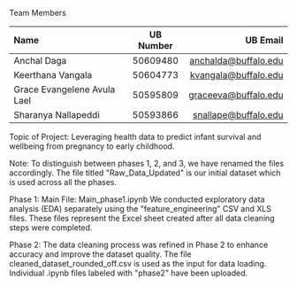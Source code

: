 Team Members

| Name                        | UB Number | UB Email             | 
|:-----                       |:--------: |------:               |
| Anchal Daga                 | 50609480  | anchalda@buffalo.edu |
| Keerthana Vangala           | 50604773  | kvangala@buffalo.edu |
| Grace Evangelene Avula Lael | 50595809  | graceeva@buffalo.edu |
| Sharanya Nallapeddi         | 50593866  | snallape@buffalo.edu |


Topic of Project: Leveraging health data to predict infant survival and wellbeing from pregnancy to early childhood.

Note: To distinguish between phases 1, 2, and 3, we have renamed the files accordingly. The file titled "Raw_Data_Updated" is our initial dataset which is used across all the phases. 

Phase 1:
Main File: Main_phase1.ipynb
We conducted exploratory data analysis (EDA) separately using the "feature_engineering" CSV and XLS files. These files represent the Excel sheet created after all data cleaning steps were completed.

Phase 2:
The data cleaning process was refined in Phase 2 to enhance accuracy and improve the dataset quality.
The file cleaned_dataset_rounded_off.csv is used as the input for data loading.
Individual .ipynb files labeled with "phase2" have been uploaded.

